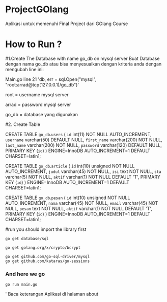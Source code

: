 # ProjectGOlang
Aplikasi untuk memenuhi Final Project dari GOlang Course

# How to Run ?
#1.Create The Database with name go_db on mysql server
Buat Database dengan nama go_db atau bisa menyesuaikan dengan kriteria anda
dengan mengubah line ini:

Main.go line 21 'db, err = sql.Open("mysql", "root:arrad@tcp(127.0.0.1)/go_db")'

root = username mysql server

arrad = password mysql server

go_db = database yang digunakan

#2. Create Table 

CREATE TABLE  `go_db`.`users` (
  `id` int(11) NOT NULL AUTO_INCREMENT,
  `username` varchar(50) DEFAULT NULL,
  `first_name` varchar(200) NOT NULL,
  `last_name` varchar(200) NOT NULL,
  `password` varchar(120) DEFAULT NULL,
  PRIMARY KEY (`id`)
) ENGINE=InnoDB AUTO_INCREMENT=1 DEFAULT CHARSET=latin1;

CREATE TABLE  `go_db`.`article` (
  `id` int(10) unsigned NOT NULL AUTO_INCREMENT,
  `judul` varchar(45) NOT NULL,
  `isi` text NOT NULL,
  `sta` varchar(5) NOT NULL,
  `aktif` varchar(1) NOT NULL DEFAULT 'T',
  PRIMARY KEY (`id`)
) ENGINE=InnoDB AUTO_INCREMENT=1 DEFAULT CHARSET=latin1;

CREATE TABLE  `go_db`.`pesan` (
  `id` int(10) unsigned NOT NULL AUTO_INCREMENT,
  `nama` varchar(45) NOT NULL,
  `email` varchar(45) NOT NULL,
  `pesan` text NOT NULL,
  `aktif` varchar(1) NOT NULL DEFAULT 'T',
  PRIMARY KEY (`id`)
) ENGINE=InnoDB AUTO_INCREMENT=1 DEFAULT CHARSET=latin1;

#run
you should import the library first

	go get database/sql

	go get golang.org/x/crypto/bcrypt

	go get github.com/go-sql-driver/mysql
	go get github.com/kataras/go-sessions

### And here we go 
	go run main.go
' Baca keterangan Aplikasi di halaman about
